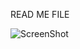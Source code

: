 READ ME FILE 

![ScreenShot](https://raw.github.com/10533176/femkevanson-pset1/master/DOC/Simulator_Screen_Shot_3_nov._2016_20.38.16.png)
